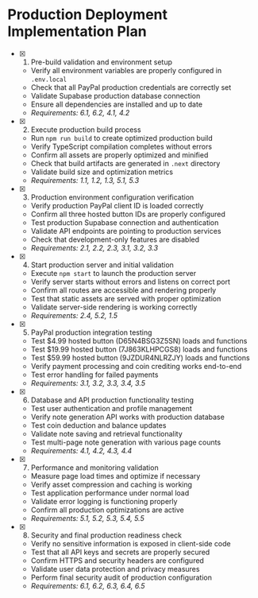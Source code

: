 # Production Deployment Implementation Plan

- [x] 1. Pre-build validation and environment setup
  - Verify all environment variables are properly configured in `.env.local`
  - Check that all PayPal production credentials are correctly set
  - Validate Supabase production database connection
  - Ensure all dependencies are installed and up to date
  - _Requirements: 6.1, 6.2, 4.1, 4.2_

- [x] 2. Execute production build process
  - Run `npm run build` to create optimized production build
  - Verify TypeScript compilation completes without errors
  - Confirm all assets are properly optimized and minified
  - Check that build artifacts are generated in `.next` directory
  - Validate build size and optimization metrics
  - _Requirements: 1.1, 1.2, 1.3, 5.1, 5.3_

- [x] 3. Production environment configuration verification
  - Verify production PayPal client ID is loaded correctly
  - Confirm all three hosted button IDs are properly configured
  - Test production Supabase connection and authentication
  - Validate API endpoints are pointing to production services
  - Check that development-only features are disabled
  - _Requirements: 2.1, 2.2, 2.3, 3.1, 3.2, 3.3_

- [x] 4. Start production server and initial validation
  - Execute `npm start` to launch the production server
  - Verify server starts without errors and listens on correct port
  - Confirm all routes are accessible and rendering properly
  - Test that static assets are served with proper optimization
  - Validate server-side rendering is working correctly
  - _Requirements: 2.4, 5.2, 1.5_

- [x] 5. PayPal production integration testing
  - Test $4.99 hosted button (D65N4BSG3Z5SN) loads and functions
  - Test $19.99 hosted button (7J863KLHPCGS8) loads and functions  
  - Test $59.99 hosted button (9JZDUR4NLRZJY) loads and functions
  - Verify payment processing and coin crediting works end-to-end
  - Test error handling for failed payments
  - _Requirements: 3.1, 3.2, 3.3, 3.4, 3.5_

- [x] 6. Database and API production functionality testing
  - Test user authentication and profile management
  - Verify note generation API works with production database
  - Test coin deduction and balance updates
  - Validate note saving and retrieval functionality
  - Test multi-page note generation with various page counts
  - _Requirements: 4.1, 4.2, 4.3, 4.4_

- [x] 7. Performance and monitoring validation
  - Measure page load times and optimize if necessary
  - Verify asset compression and caching is working
  - Test application performance under normal load
  - Validate error logging is functioning properly
  - Confirm all production optimizations are active
  - _Requirements: 5.1, 5.2, 5.3, 5.4, 5.5_

- [x] 8. Security and final production readiness check
  - Verify no sensitive information is exposed in client-side code
  - Test that all API keys and secrets are properly secured
  - Confirm HTTPS and security headers are configured
  - Validate user data protection and privacy measures
  - Perform final security audit of production configuration
  - _Requirements: 6.1, 6.2, 6.3, 6.4, 6.5_